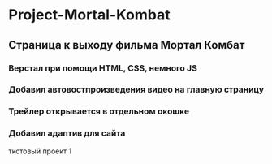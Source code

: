 # Project-Mortal-Kombat
## Страница к выходу фильма Мортал Комбат
### Верстал при помощи HTML, CSS, немного JS
### Добавил автовостпроизведения видео на главную страницу
### Трейлер открывается в отдельном окошке
### Добавил адаптив для сайта

ткстовый проект 1
